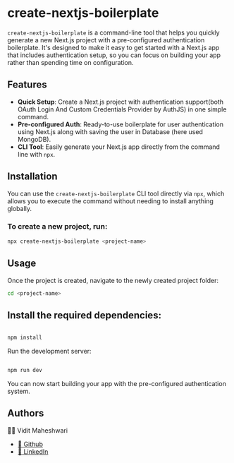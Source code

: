 # create-nextjs-boilerplate

`create-nextjs-boilerplate` is a command-line tool that helps you quickly generate a new Next.js project with a pre-configured authentication boilerplate. It's designed to make it easy to get started with a Next.js app that includes authentication setup, so you can focus on building your app rather than spending time on configuration.

## Features

- **Quick Setup**: Create a Next.js project with authentication support(both OAuth Login And Custom Credentials Provider by AuthJS) in one simple command.
- **Pre-configured Auth**: Ready-to-use boilerplate for user authentication using Next.js along with saving the user in Database (here used MongoDB).
- **CLI Tool**: Easily generate your Next.js app directly from the command line with `npx`.

## Installation

You can use the `create-nextjs-boilerplate` CLI tool directly via `npx`, which allows you to execute the command without needing to install anything globally.

### To create a new project, run:

```bash
npx create-nextjs-boilerplate <project-name>

```

## Usage
Once the project is created, navigate to the newly created project folder:

```bash
cd <project-name>
```

## Install the required dependencies:

```bash

npm install
```
Run the development server:

```bash

npm run dev
```
You can now start building your app with the pre-configured authentication system.

## Authors

👨‍💻 Vidit Maheshwari
- [🔗 Github](https://www.github.com/vidit-maheshwari)  
- [🔗 LinkedIn](https://www.linkedin.com/in/vidit-maheshwari/)